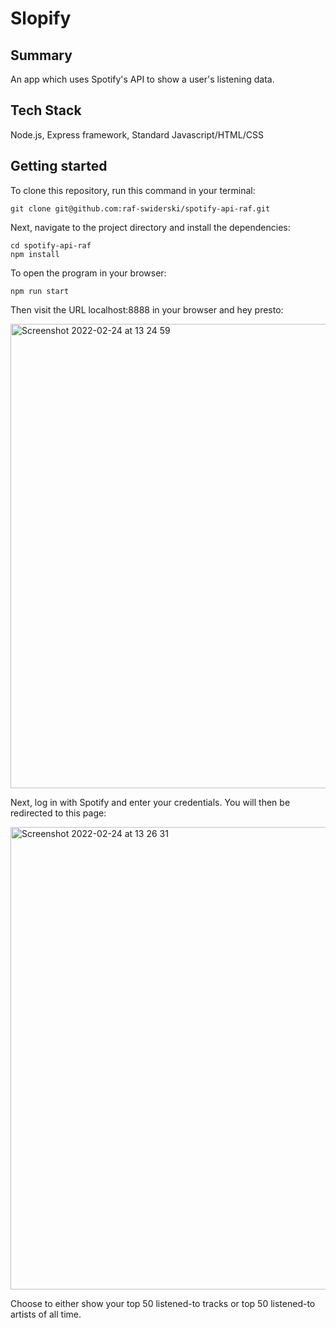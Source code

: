 # Slopify

## Summary

An app which uses Spotify's API to show a user's listening data.

## Tech Stack
 
Node.js, Express framework, Standard Javascript/HTML/CSS

## Getting started

To clone this repository, run this command in your terminal:
```
git clone git@github.com:raf-swiderski/spotify-api-raf.git
```

Next, navigate to the project directory and install the dependencies:
```
cd spotify-api-raf
npm install
```

To open the program in your browser:
```
npm run start
```
Then visit the URL localhost:8888 in your browser and hey presto:

<img width="743" alt="Screenshot 2022-02-24 at 13 24 59" src="https://user-images.githubusercontent.com/76166627/155532396-aafddbd3-154e-424d-8536-20d4675db50d.png">

Next, log in with Spotify and enter your credentials. You will then be redirected to this page:

<img width="740" alt="Screenshot 2022-02-24 at 13 26 31" src="https://user-images.githubusercontent.com/76166627/155532677-cd2e8cc7-c0b9-4b59-a562-90702a01d70a.png">

Choose to either show your top 50 listened-to tracks or top 50 listened-to artists of all time. 


